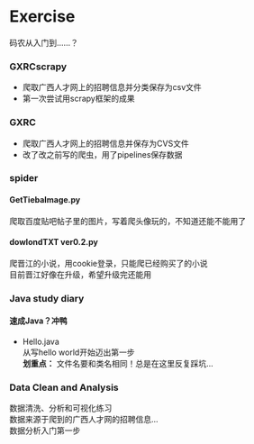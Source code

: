 # Exercise
码农从入门到……？

### GXRCscrapy
+ 爬取广西人才网上的招聘信息并分类保存为csv文件
+ 第一次尝试用scrapy框架的成果

### GXRC
+ 爬取广西人才网上的招聘信息并保存为CVS文件
+ 改了改之前写的爬虫，用了pipelines保存数据

### spider
#### GetTiebaImage.py
爬取百度贴吧帖子里的图片，写着爬头像玩的，不知道还能不能用了
#### dowlondTXT ver0.2.py
爬晋江的小说，用cookie登录，只能爬已经购买了的小说  
目前晋江好像在升级，希望升级完还能用

### Java study diary
#### 速成Java？冲鸭  
+ Hello.java  
从写hello world开始迈出第一步  
__划重点：__ 文件名要和类名相同！总是在这里反复踩坑...  

### Data Clean and Analysis
数据清洗、分析和可视化练习  
数据来源于爬到的广西人才网的招聘信息...  
数据分析入门第一步  